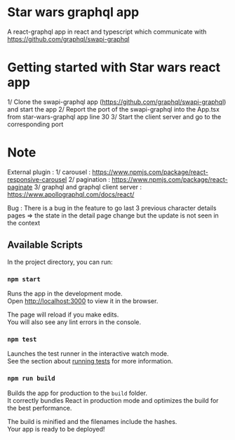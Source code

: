 # Star wars graphql app
A react-graphql app in react and typescript which communicate with https://github.com/graphql/swapi-graphql

# Getting started with Star wars react app
1/ Clone the swapi-graphql app (https://github.com/graphql/swapi-graphql) and start the app
2/ Report the port of the swapi-graphql into the App.tsx from star-wars-graphql app line 30
3/ Start the client server and go to the corresponding port

# Note 
External plugin : 
1/ carousel : https://www.npmjs.com/package/react-responsive-carousel
2/ pagination : https://www.npmjs.com/package/react-paginate
3/ graphql and graphql client server : https://www.apollographql.com/docs/react/

Bug :
There is a bug in the feature to go last 3 previous character details pages => the state in the detail page change but the update is not seen in the context



## Available Scripts

In the project directory, you can run:

### `npm start`

Runs the app in the development mode.\
Open [http://localhost:3000](http://localhost:3000) to view it in the browser.

The page will reload if you make edits.\
You will also see any lint errors in the console.

### `npm test`

Launches the test runner in the interactive watch mode.\
See the section about [running tests](https://facebook.github.io/create-react-app/docs/running-tests) for more information.

### `npm run build`

Builds the app for production to the `build` folder.\
It correctly bundles React in production mode and optimizes the build for the best performance.

The build is minified and the filenames include the hashes.\
Your app is ready to be deployed!

